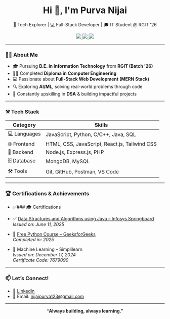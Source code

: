 <h1 align="center">Hi 👋, I'm Purva Nijai</h1>

<p align="center">
🚀 Tech Explorer | 💻 Full-Stack Developer | 🎓 IT Student @ RGIT '26
</p>

<p align="center">
  <a href="https://www.linkedin.com/in/purva-nijai-6041002a5/">
    <img src="https://img.shields.io/badge/LinkedIn-blue?style=flat-square&logo=linkedin" />
  </a>
  <a href="mailto:nijaipurva123@gmail.com">
    <img src="https://img.shields.io/badge/Gmail-D14836?style=flat-square&logo=gmail&logoColor=white" />
  </a>
  <a href="https://leetcode.com/purva30/">
    <img src="https://img.shields.io/badge/LeetCode-FFA116?style=flat-square&logo=LeetCode&logoColor=black" />
  </a>
</p>

---

### 👩‍💻 About Me

- 🎓 Pursuing **B.E. in Information Technology** from **RGIT (Batch '26)**
- 🧑‍💻 Completed **Diploma in Computer Engineering**
- 💻 Passionate about **Full-Stack Web Development (MERN Stack)**
- 🔍 Exploring **AI/ML**, solving real-world problems through code
- 🌱 Constantly upskilling in **DSA** & building impactful projects

---

### ⚒️ Tech Stack

| Category     | Skills |
|--------------|--------|
| 💻 Languages | JavaScript, Python, C/C++, Java, SQL |
| 🌐 Frontend  | HTML, CSS, JavaScript, React.js, Tailwind CSS |
| 🔧 Backend   | Node.js, Express.js, PHP |
| 🗄️ Database  | MongoDB, MySQL |
| 🛠️ Tools     | Git, GitHub, Postman, VS Code |

---

### 🏆 Certifications & Achievements

- ✅### 🎓 Certifications

- ✅ [Data Structures and Algorithms using Java – Infosys Springboard](https://verify.onwingspan.com)  
  *Issued on: June 11, 2025*

- 📜 [Free Python Course – GeeksforGeeks](https://media.geeksforgeeks.org/courses/certificates/7d8edfff7dba606e5c5f31f05b9868c3.pdf)  
  *Completed in: 2025*

- 🤖 Machine Learning – Simplilearn  
  *Issued on: December 17, 2024*  
  *Certificate Code: 7679090*


---

### 📫 Let’s Connect!

- 🔗 [LinkedIn](https://www.linkedin.com/in/purva-nijai-6041002a5/)
- 📧 Email: nijaipurva123@gmail.com

---

<p align="center">
  <b>“Always building, always learning.”</b>
</p>



